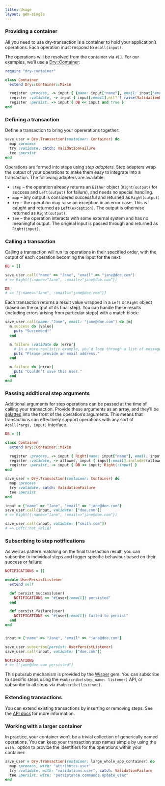 ```yaml
---
title: Usage
layout: gem-single
---
```


### Providing a container

All you need to use dry-transaction is a container to hold your application’s operations. Each operation must respond to `#call(input)`.

The operations will be resolved from the container via `#[]`. For our examples, we’ll use a [Dry::Container](http://dry-rb.org/gems/dry-container):

```ruby
require "dry-container"

class Container
  extend Dry::Container::Mixin

  register :process, -> input { {name: input["name"], email: input["email"]} }
  register :validate, -> input { input[:email].nil? ? raise(ValidationFailure, "not valid") : input }
  register :persist, -> input { DB << input and true }
end
```

### Defining a transaction

Define a transaction to bring your opererations together:

```ruby
save_user = Dry.Transaction(container: Container) do
  map :process
  try :validate, catch: ValidationFailure
  tee :persist
end
```

Operations are formed into steps using _step adapters._ Step adapters wrap the output of your operations to make them easy to integrate into a transaction. The following adapters are available:

* `step` – the operation already returns an `Either` object (`Right(output)` for success and `Left(output)` for failure), and needs no special handling.
* `map` – any output is considered successful and returned as `Right(output)`
* `try` – the operation may raise an exception in an error case. This is caught and returned as `Left(exception)`. The output is otherwise returned as `Right(output)`.
* `tee` – the operation interacts with some external system and has no meaningful output. The original input is passed through and returned as `Right(input)`.

### Calling a transaction

Calling a transaction will run its operations in their specified order, with the output of each operation becoming the input for the next.

```ruby
DB = []

save_user.call("name" => "Jane", "email" => "jane@doe.com")
# => Right({:name=>"Jane", :email=>"jane@doe.com"})

DB
# => [{:name=>"Jane", :email=>"jane@doe.com"}]
```

Each transaction returns a result value wrapped in a `Left` or `Right` object (based on the output of its final step). You can handle these results (including errors arising from particular steps) with a match block:

```ruby
save_user.call(name: "Jane", email: "jane@doe.com") do |m|
  m.success do |value|
    puts "Succeeded!"
  end

  m.failure :validate do |error|
    # In a more realistic example, you’d loop through a list of messages in `errors`.
    puts "Please provide an email address."
  end

  m.failure do |error|
    puts "Couldn’t save this user."
  end
end
```

### Passing additional step arguments

Additional arguments for step operations can be passed at the time of calling your transaction. Provide these arguments as an array, and they’ll be [splatted](https://endofline.wordpress.com/2011/01/21/the-strange-ruby-splat/) into the front of the operation’s arguments. This means that transactions can effectively support operations with any sort of `#call(*args, input)` interface.

```ruby
DB = []

class Container
  extend Dry::Container::Mixin

  register :process, -> input { Right(name: input["name"], email: input["email"]) }
  register :validate, -> allowed, input { input[:email].include?(allowed) ? Left(:not_valid) : Right(input) }
  register :persist, -> input { DB << input; Right(:input) }
end

save_user = Dry.Transaction(container: Container) do
  map :process
  try :validate, catch: ValidationFailure
  tee :persist
end

input = {"name" => "Jane", "email" => "jane@doe.com"}
save_user.call(input, validate: ["doe.com"])
# => Right({:name=>"Jane", :email=>"jane@doe.com"})

save_user.call(input, validate: ["smith.com"])
# => Left(:not_valid)
```

### Subscribing to step notifications

As well as pattern matching on the final transaction result, you can subscribe to individual steps and trigger specific behaviour based on their success or failure:

```ruby
NOTIFICATIONS = []

module UserPersistListener
  extend self

  def persist_success(user)
    NOTIFICATIONS << "#{user[:email]} persisted"
  end

  def persist_failure(user)
    NOTIFICATIONS << "#{user[:email]} failed to persist"
  end
end


input = {"name" => "Jane", "email" => "jane@doe.com"}

save_user.subscribe(persist: UserPersistListener)
save_user.call(input, validate: ["doe.com"])

NOTIFICATIONS
# => ["jane@doe.com persisted"]
```

This pub/sub mechanism is provided by the [Wisper](https://github.com/krisleech/wisper) gem. You can subscribe to specific steps using the `#subscribe(step_name: listener)` API, or subscribe to all steps via `#subscribe(listener)`.

### Extending transactions

You can extend existing transactions by inserting or removing steps. See the [API docs](http://www.rubydoc.info/github/dry-rb/dry-transaction/Dry/Transaction/Sequence) for more information.

### Working with a larger container

In practice, your container won’t be a trivial collection of generically named operations. You can keep your transaction step names simple by using the `with:` option to provide the identifiers for the operations within your container:

```ruby
save_user = Dry.Transaction(container: large_whole_app_container) do
  map :process, with: "attributes.user"
  try :validate, with: "validations.user", catch: ValidationFailure
  tee :persist, with: "persistance.commands.update_user"
end
```
